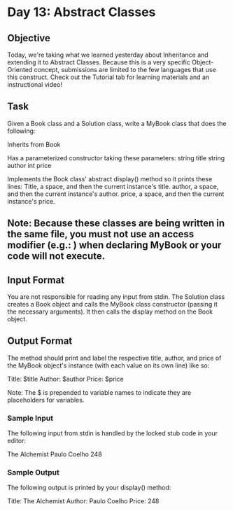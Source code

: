 # Day 13: Abstract Classes

## Objective 
Today, we're taking what we learned yesterday about Inheritance and extending it to Abstract Classes. Because this is a very specific Object-Oriented concept, submissions are limited to the few languages that use this construct. Check out the Tutorial tab for learning materials and an instructional video!

## Task 
Given a Book class and a Solution class, write a MyBook class that does the following:

Inherits from Book

Has a parameterized constructor taking these  parameters:
string title
string author
int price

Implements the Book class' abstract display() method so it prints these  lines:
Title, a space, and then the current instance's title.
author, a space, and then the current instance's author.
price, a space, and then the current instance's price.

## Note: Because these classes are being written in the same file, you must not use an access modifier (e.g.: ) when declaring MyBook or your code will not execute.

## Input Format

You are not responsible for reading any input from stdin. The Solution class creates a Book object and calls the MyBook class constructor (passing it the necessary arguments). It then calls the display method on the Book object.

## Output Format

The  method should print and label the respective title, author, and price of the MyBook object's instance (with each value on its own line) like so:

Title: $title
Author: $author
Price: $price

Note: The $ is prepended to variable names to indicate they are placeholders for variables.

### Sample Input

The following input from stdin is handled by the locked stub code in your editor:

The Alchemist
Paulo Coelho
248

### Sample Output

The following output is printed by your display() method:

Title: The Alchemist
Author: Paulo Coelho
Price: 248
